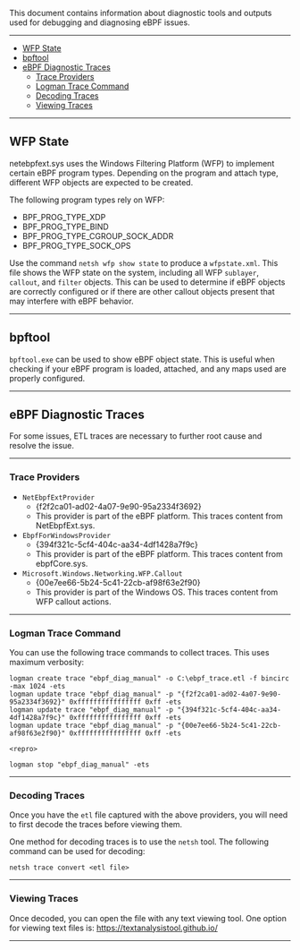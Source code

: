 This document contains information about diagnostic tools and outputs used for debugging and diagnosing eBPF issues.

--------------------

- [WFP State](#wfp-state)
- [bpftool](#bpftool)
- [eBPF Diagnostic Traces](#ebpf-diagnostic-traces)
  - [Trace Providers](#trace-providers)
  - [Logman Trace Command](#logman-trace-command)
  - [Decoding Traces](#decoding-traces)
  - [Viewing Traces](#viewing-traces)

--------------------

## WFP State

netebpfext.sys uses the Windows Filtering Platform (WFP) to implement certain eBPF program types. Depending on the
program and attach type, different WFP objects are expected to be created.

The following program types rely on WFP:
- BPF_PROG_TYPE_XDP
- BPF_PROG_TYPE_BIND
- BPF_PROG_TYPE_CGROUP_SOCK_ADDR
- BPF_PROG_TYPE_SOCK_OPS

Use the command `netsh wfp show state` to produce a `wfpstate.xml`. This file shows the WFP state on the system,
including all WFP `sublayer`, `callout`, and `filter` objects. This can be used to determine if eBPF objects are
correctly configured or if there are other callout objects present that may interfere with eBPF behavior.

--------------------
## bpftool

`bpftool.exe` can be used to show eBPF object state. This is useful when checking if your eBPF program is loaded,
attached, and any maps used are properly configured.

--------------------

## eBPF Diagnostic Traces

For some issues, ETL traces are necessary to further root cause and resolve the issue.

--------------------

### Trace Providers

- `NetEbpfExtProvider`
    - {f2f2ca01-ad02-4a07-9e90-95a2334f3692}
    - This provider is part of the eBPF platform. This traces content from NetEbpfExt.sys.
- `EbpfForWindowsProvider`
    - {394f321c-5cf4-404c-aa34-4df1428a7f9c}
    - This provider is part of the eBPF platform. This traces content from ebpfCore.sys.
- `Microsoft.Windows.Networking.WFP.Callout`
    - {00e7ee66-5b24-5c41-22cb-af98f63e2f90}
    - This provider is part of the Windows OS. This traces content from WFP callout actions.

--------------------

### Logman Trace Command

You can use the following trace commands to collect traces. This uses maximum verbosity:
```
logman create trace "ebpf_diag_manual" -o C:\ebpf_trace.etl -f bincirc -max 1024 -ets
logman update trace "ebpf_diag_manual" -p "{f2f2ca01-ad02-4a07-9e90-95a2334f3692}" 0xffffffffffffffff 0xff -ets
logman update trace "ebpf_diag_manual" -p "{394f321c-5cf4-404c-aa34-4df1428a7f9c}" 0xffffffffffffffff 0xff -ets
logman update trace "ebpf_diag_manual" -p "{00e7ee66-5b24-5c41-22cb-af98f63e2f90}" 0xffffffffffffffff 0xff -ets

<repro>

logman stop "ebpf_diag_manual" -ets
```

--------------------

### Decoding Traces

Once you have the `etl` file captured with the above providers, you will need to first decode the traces before viewing
them.

One method for decoding traces is to use the `netsh` tool. The following command can be used for decoding:
```
netsh trace convert <etl file>
```

--------------------

### Viewing Traces
Once decoded, you can open the file with any text viewing tool. One option for viewing text files is:
https://textanalysistool.github.io/

--------------------